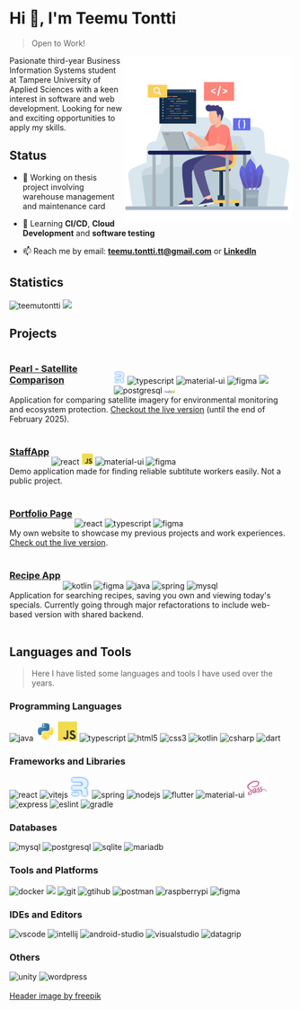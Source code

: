 # Hi 👋, I'm Teemu Tontti
> Open to Work!

<img align="right" alt="Coder coding" width="300" src="./assets/programmer.png">
Pasionate third-year Business Information Systems student at Tampere University of Applied Sciences with a keen interest in software and web development. Looking for new and exciting opportunities to apply my skills.


<!--<img align="right" alt="Coder coding" width="400" src="coder.png">-->

## Status
- 🔭 Working on thesis project involving warehouse management and maintenance card

- 🌱 Learning **CI/CD**, **Cloud Development** and **software testing**

- 📫 Reach me by email: **teemu.tontti.tt@gmail.com** or **[LinkedIn](https://www.linkedin.com/in/tonttiteemu)**

## Statistics

<div>
  <img src="https://github-readme-stats.vercel.app/api?username=teemutontti&show_icons=true&locale=en&bg_color=0d1117&title_color=44b6fd&text_color=0E93E5&icon_color=44b6fd" alt="teemutontti" />
  <img src="https://github-readme-stats.vercel.app/api/top-langs/?username=teemutontti&layout=compact&bg_color=0d1117&title_color=44b6fd&text_color=0E93E5&icon_color=44b6fd" />
</div>

## Projects

<!--PEARL-->
<div style="display: flex; align-items: end; gap: 4px;">
  
  ### [Pearl - Satellite Comparison](https://github.com/Pearl-image-comparer/Pearl)
  
  <div>
    <img src="./assets/remix-letter-glowing.svg" alt="vitejs" width="20" />
    <img src="https://upload.wikimedia.org/wikipedia/commons/thumb/4/4c/Typescript_logo_2020.svg/2048px-Typescript_logo_2020.svg.png" alt="typescript" width="20"/>
    <img src="https://cdn.jsdelivr.net/gh/devicons/devicon@latest/icons/materialui/materialui-original.svg" alt="material-ui" width="20" />
    <img src="https://cdn.jsdelivr.net/gh/devicons/devicon@latest/icons/figma/figma-original.svg" alt="figma" width="20" />
    <img src="https://cdn.jsdelivr.net/gh/devicons/devicon@latest/icons/amazonwebservices/amazonwebservices-plain-wordmark.svg" width="20" />
    <img src="https://cdn.jsdelivr.net/gh/devicons/devicon@latest/icons/postgresql/postgresql-plain.svg" alt="postgresql" width="20" />
    <img src="./assets/leaflet.png" alt="leaflet" width="20"/>
  </div>
</div>
Application for comparing satellite imagery for environmental monitoring and ecosystem protection. <a href="https://ec2-13-60-246-10.eu-north-1.compute.amazonaws.com">Checkout the live version</a> (until the end of February 2025).
<br><br>

<!--STAFFAPP-->
<div style="display: flex; align-items: end; gap: 4px">
  
  ### [StaffApp]()
  
  <div>
    <img src="https://cdn.jsdelivr.net/gh/devicons/devicon@latest/icons/react/react-original.svg" alt="react" width="20" />
    <img src="https://raw.githubusercontent.com/devicons/devicon/master/icons/javascript/javascript-original.svg" alt="javascript" width="20"/>
    <img src="https://cdn.jsdelivr.net/gh/devicons/devicon@latest/icons/materialui/materialui-original.svg" alt="material-ui" width="20" />
    <img src="https://cdn.jsdelivr.net/gh/devicons/devicon@latest/icons/figma/figma-original.svg" alt="figma" width="20" />
  </div>
</div>
Demo application made for finding reliable subtitute workers easily. Not a public project.
<br><br>

<!--PORTFOLIO-->
<div style="display: flex; align-items: end; gap: 4px">
  
  ### [Portfolio Page](https://github.com/teemutontti/portfolio)
  
  <div>
    <img src="https://cdn.jsdelivr.net/gh/devicons/devicon@latest/icons/react/react-original.svg" alt="react" width="20"/>
    <img src="https://upload.wikimedia.org/wikipedia/commons/thumb/4/4c/Typescript_logo_2020.svg/2048px-Typescript_logo_2020.svg.png" alt="typescript" width="20"/>
    <img src="https://cdn.jsdelivr.net/gh/devicons/devicon@latest/icons/figma/figma-original.svg" alt="figma" width="20" />
  </div>
</div>
My own website to showcase my previous projects and work experiences. <a href="https://teemutontti.fi">Check out the live version</a>.
<br><br>

<!--RECIPE APP-->
<div style="display: flex; align-items: end; gap: 4px;">
  
  ### [Recipe App](https://github.com/teemutontti/recipe-app)
  
  <div>
    <img src="https://cdn.jsdelivr.net/gh/devicons/devicon@latest/icons/kotlin/kotlin-original.svg" alt="kotlin" width="20"/>
    <img src="https://cdn.jsdelivr.net/gh/devicons/devicon@latest/icons/figma/figma-original.svg" alt="figma" width="20" />
    <img src="https://cdn.jsdelivr.net/gh/devicons/devicon@latest/icons/java/java-original.svg" alt="java" width="20" />
    <img src="https://cdn.jsdelivr.net/gh/devicons/devicon@latest/icons/spring/spring-original.svg" alt="spring" width="20"/>
    <img src="https://cdn.jsdelivr.net/gh/devicons/devicon@latest/icons/mysql/mysql-original.svg" alt="mysql" width="20"/>
  </div>
</div>
Application for searching recipes, saving you own and viewing today's specials. Currently going through major refactorations to include web-based version with shared backend.
<br><br>

## Languages and Tools

> Here I have listed some languages and tools I have used over the years.

### Programming Languages
<div>
  <img src="https://cdn.jsdelivr.net/gh/devicons/devicon@latest/icons/java/java-original.svg" alt="java" width="35" />
  <img src="https://raw.githubusercontent.com/devicons/devicon/master/icons/python/python-original.svg" alt="python" width="35" />
  <img src="https://raw.githubusercontent.com/devicons/devicon/master/icons/javascript/javascript-original.svg" alt="javascript" width="35"/>
  <img src="https://upload.wikimedia.org/wikipedia/commons/thumb/4/4c/Typescript_logo_2020.svg/2048px-Typescript_logo_2020.svg.png" alt="typescript" width="35"/>
  <img src="https://cdn.jsdelivr.net/gh/devicons/devicon@latest/icons/html5/html5-original.svg" alt="html5" width="35"/>
  <img src="https://cdn.jsdelivr.net/gh/devicons/devicon@latest/icons/css3/css3-original.svg" alt="css3" width="35"/>
  <img src="https://cdn.jsdelivr.net/gh/devicons/devicon@latest/icons/kotlin/kotlin-original.svg" alt="kotlin" width="35"/>
  <img src="https://cdn.jsdelivr.net/gh/devicons/devicon@latest/icons/csharp/csharp-original.svg" alt="csharp" width="35"/>
  <img src="https://cdn.jsdelivr.net/gh/devicons/devicon@latest/icons/dart/dart-original.svg" alt="dart" width="35"/>
</div>

### Frameworks and Libraries
<div>
  <img src="https://cdn.jsdelivr.net/gh/devicons/devicon@latest/icons/react/react-original.svg" alt="react" width="35"/>
  <img src="https://cdn.jsdelivr.net/gh/devicons/devicon@latest/icons/vitejs/vitejs-original.svg" alt="vitejs" width="35"/>
  <img src="./assets/remix-letter-glowing.svg" alt="vitejs" width="35"/>
  <img src="https://cdn.jsdelivr.net/gh/devicons/devicon@latest/icons/spring/spring-original.svg" alt="spring" width="35"/>
  <img src="https://cdn.jsdelivr.net/gh/devicons/devicon@latest/icons/nodejs/nodejs-original.svg" alt="nodejs" width="35"/>
  <img src="https://cdn.jsdelivr.net/gh/devicons/devicon@latest/icons/flutter/flutter-original.svg" alt="flutter" width="35"/>
  <img src="https://cdn.jsdelivr.net/gh/devicons/devicon@latest/icons/materialui/materialui-original.svg" alt="material-ui" width="35"/>
  <img src="https://raw.githubusercontent.com/devicons/devicon/master/icons/sass/sass-original.svg" alt="sass" width="35"/>
  <img src="https://cdn.jsdelivr.net/gh/devicons/devicon@latest/icons/express/express-original.svg" alt="express" width="35"/>
  <img src="https://cdn.jsdelivr.net/gh/devicons/devicon@latest/icons/eslint/eslint-original.svg" alt="eslint" width="35"/>
  <img src="https://cdn.jsdelivr.net/gh/devicons/devicon@latest/icons/gradle/gradle-original.svg" alt="gradle" width="35"/>
</div>

### Databases
<div>
  <img src="https://cdn.jsdelivr.net/gh/devicons/devicon@latest/icons/mysql/mysql-original.svg" alt="mysql" width="35"/>
  <img src="https://cdn.jsdelivr.net/gh/devicons/devicon@latest/icons/postgresql/postgresql-plain.svg" alt="postgresql" width="35"/>
  <img src="https://cdn.jsdelivr.net/gh/devicons/devicon@latest/icons/sqlite/sqlite-original.svg" alt="sqlite" width="35"/>
  <img src="https://cdn.jsdelivr.net/gh/devicons/devicon@latest/icons/mariadb/mariadb-original.svg" alt="mariadb" width="35"/>
</div>

### Tools and Platforms
<div>
  <img src="https://cdn.jsdelivr.net/gh/devicons/devicon@latest/icons/docker/docker-original.svg" alt="docker" width="35"/>
  <img src="https://cdn.jsdelivr.net/gh/devicons/devicon@latest/icons/amazonwebservices/amazonwebservices-plain-wordmark.svg" width="35"/>
  <img src="https://cdn.jsdelivr.net/gh/devicons/devicon@latest/icons/git/git-original.svg" alt="git" width="35"/>
  <img src="https://cdn.jsdelivr.net/gh/devicons/devicon@latest/icons/github/github-original.svg" alt="gtihub" width="35"/>
  <img src="https://cdn.jsdelivr.net/gh/devicons/devicon@latest/icons/postman/postman-original.svg" alt="postman" width="35"/>
  <img src="https://cdn.jsdelivr.net/gh/devicons/devicon@latest/icons/raspberrypi/raspberrypi-original.svg" alt="raspberrypi" width="35"/>
  <img src="https://cdn.jsdelivr.net/gh/devicons/devicon@latest/icons/figma/figma-original.svg" alt="figma" width="35"/>
</div>

### IDEs and Editors
<div>
  <img src="https://cdn.jsdelivr.net/gh/devicons/devicon@latest/icons/vscode/vscode-original.svg" alt="vscode" width="35"/>
  <img src="https://cdn.jsdelivr.net/gh/devicons/devicon@latest/icons/intellij/intellij-original.svg" alt="intellij" width="35"/>
  <img src="https://cdn.jsdelivr.net/gh/devicons/devicon@latest/icons/androidstudio/androidstudio-original.svg" alt="android-studio" width="35"/>
  <img src="https://cdn.jsdelivr.net/gh/devicons/devicon@latest/icons/visualstudio/visualstudio-original.svg" alt="visualstudio" width="35"/>
  <img src="https://cdn.jsdelivr.net/gh/devicons/devicon@latest/icons/datagrip/datagrip-original.svg" alt="datagrip" width="35"/>
</div>

### Others
<div>
  <img src="https://cdn.jsdelivr.net/gh/devicons/devicon@latest/icons/unity/unity-original.svg" alt="unity" width="40" height="40"/>
  <img src="https://cdn.jsdelivr.net/gh/devicons/devicon@latest/icons/wordpress/wordpress-plain.svg" alt="wordpress" width="40" height="40" />
</div>

<br>
<a href="https://www.freepik.com/free-vector/colourful-illustration-programmer-working_5483080.htm#fromView=search&page=1&position=0&uuid=82decf55-7274-4dd3-807e-5ef119c00086">Header image by freepik</a>
